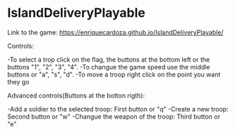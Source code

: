 # IslandDeliveryPlayable


Link to the game:
https://enriquecardoza.github.io/IslandDeliveryPlayable/

  Controls:
  
-To select a trop click on the flag, the buttons at the bottom left or the buttons "1", "2", "3", "4".
-To changue the game speed use the middle buttons or "a", "s", "d".
-To move a troop right click on the point you want they go

  Advanced controls(Buttons at the botton rigth):
  
-Add a soldier to the selected troop: First button or "q"
-Create a new troop: Second button or "w"
-Changue the weapon of the troop: Third button or "e"



